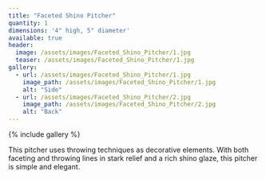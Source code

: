 ```yaml
---
title: "Faceted Shino Pitcher"
quantity: 1
dimensions: '4" high, 5" diameter'
available: true
header:
  image: /assets/images/Faceted_Shino_Pitcher/1.jpg
  teaser: /assets/images/Faceted_Shino_Pitcher/1.jpg
gallery:
  - url: /assets/images/Faceted_Shino_Pitcher/1.jpg
    image_path: /assets/images/Faceted_Shino_Pitcher/1.jpg
    alt: "Side"
  - url: /assets/images/Faceted_Shino_Pitcher/2.jpg
    image_path: /assets/images/Faceted_Shino_Pitcher/2.jpg
    alt: "Back"
---
```


{% include gallery %}

This pitcher uses throwing techniques as decorative elements.  With both faceting and throwing lines in stark relief and a rich shino glaze, this pitcher is simple and elegant.

